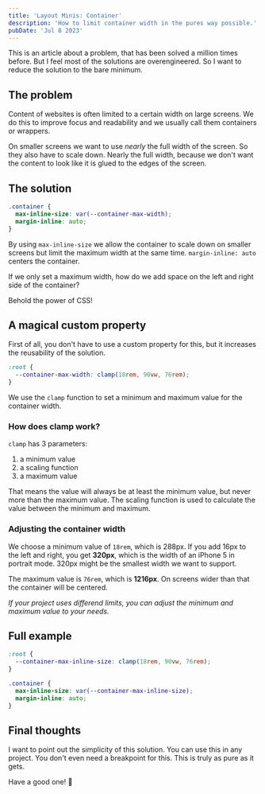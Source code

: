 ```yaml
---
title: 'Layout Minis: Container'
description: 'How to limit container width in the pures way possible.'
pubDate: 'Jul 8 2023'
---
```


This is an article about a problem, that has been solved a million times before.
But I feel most of the solutions are overengineered.
So I want to reduce the solution to the bare minimum.

## The problem

Content of websites is often limited to a certain width on large screens.
We do this to improve focus and readability and we usually call them containers or wrappers.

On smaller screens we want to use *nearly* the full width of the screen. So they also have to scale down.
Nearly the full width, because we don't want the content to look like it is glued to the edges of the screen.

## The solution

```css
.container {
  max-inline-size: var(--container-max-width);
  margin-inline: auto;
}
```

By using `max-inline-size` we allow the container to scale down on smaller screens but limit the maximum width at the same time. `margin-inline: auto` centers the container.

If we only set a maximum width, how do we add space on the left and right side of the container?

Behold the power of CSS!

## A magical custom property

First of all, you don't have to use a custom property for this, but it increases the reusability of the solution.

```css
:root {
  --container-max-width: clamp(18rem, 90vw, 76rem);
}
```

We use the `clamp` function to set a minimum and maximum value for the container width.

### How does clamp work?

`clamp` has 3 parameters:
1. a minimum value
1. a scaling function
1. a maximum value

That means the value will always be at least the minimum value, but never more than the maximum value.
The scaling function is used to calculate the value between the minimum and maximum.

### Adjusting the container width

We choose a minimum value of  `18rem`, which is 288px. If you add 16px to the left and right, you get **320px**, which is the width of an iPhone 5 in portrait mode. 320px might be the smallest width we want to support.

The maximum value is `76rem`, which is **1216px**. On screens wider than that the container will be centered.

*If your project uses differend limits, you can adjust the minimum and maximum value to your needs.*

## Full example

```css
:root {
  --container-max-inline-size: clamp(18rem, 90vw, 76rem);
}

.container {
  max-inline-size: var(--container-max-inline-size);
  margin-inline: auto;
}
```

## Final thoughts

I want to point out the simplicity of this solution.
You can use this in any project.
You don't even need a breakpoint for this.
This is truly as pure as it gets.

Have a good one! 👋
